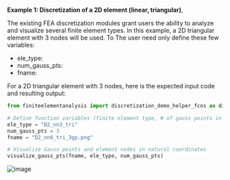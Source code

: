 **Example 1: Discretization of a 2D element (linear, triangular)**,

The existing FEA discretization modules grant users the ability to analyze and visualize several finite element types. In this example, a 2D triangular element with 3 nodes will be used. To The user need only define these few variables:

- ele_type: 
- num_gauss_pts:
- fname: 

For a 2D triangular element with 3 nodes, here is the expected input code and resulting output:

```python
from finiteelementanalysis import discretization_demo_helper_fcns as di_demo

# Define function variables (finite element type, # of gauss points in specified element type, and plot type for specified element type)
ele_type = "D2_nn3_tri"
num_gauss_pts = 3
fname = "D2_nn6_tri_3gp.png"

# Visualize Gauss points and element nodes in natural coordinates
visualize_gauss_pts(fname, ele_type, num_gauss_pts)

```
![image](https://github.com/user-attachments/assets/47c59a26-5171-4994-85ae-675b494831bc)

